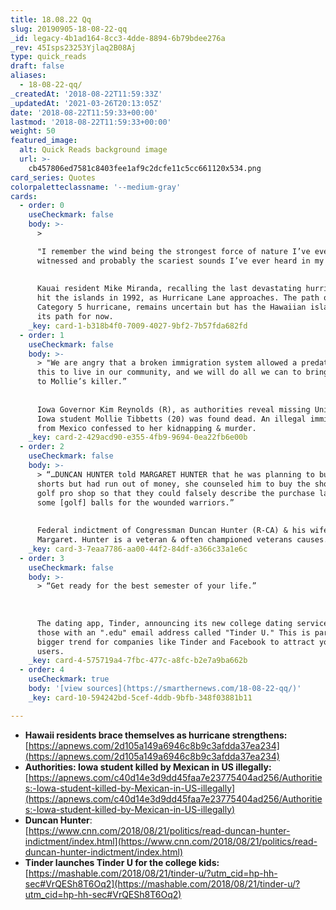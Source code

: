```yaml
---
title: 18.08.22 Qq
slug: 20190905-18-08-22-qq
_id: legacy-4b1ad164-8cc3-4dde-8894-6b79bdee276a
_rev: 45Isps23253Yjlaq2B08Aj
type: quick_reads
draft: false
aliases:
  - 18-08-22-qq/
_createdAt: '2018-08-22T11:59:33Z'
_updatedAt: '2021-03-26T20:13:05Z'
date: '2018-08-22T11:59:33+00:00'
lastmod: '2018-08-22T11:59:33+00:00'
weight: 50
featured_image:
  alt: Quick Reads background image
  url: >-
    cb457806ed7581c8403fee1af9c2dcfe11c5cc661120x534.png
card_series: Quotes
colorpaletteclassname: '--medium-gray'
cards:
  - order: 0
    useCheckmark: false
    body: >-
      >   

      "I remember the wind being the strongest force of nature I’ve ever
      witnessed and probably the scariest sounds I’ve ever heard in my life.”  
        
        
      Kauai resident Mike Miranda, recalling the last devastating hurricane to
      hit the islands in 1992, as Hurricane Lane approaches. The path of Lane, a
      Category 5 hurricane, remains uncertain but has the Hawaiian islands in
      its path for now.
    _key: card-1-b318b4f0-7009-4027-9bf2-7b57fda682fd
  - order: 1
    useCheckmark: false
    body: >-
      > "We are angry that a broken immigration system allowed a predator like
      this to live in our community, and we will do all we can to bring justice
      to Mollie’s killer.”  
        
        
      Iowa Governor Kim Reynolds (R), as authorities reveal missing Univ. of
      Iowa student Mollie Tibbetts (20) was found dead. An illegal immigrant
      from Mexico confessed to her kidnapping & murder.
    _key: card-2-429acd90-e355-4fb9-9694-0ea22fb6e00b
  - order: 2
    useCheckmark: false
    body: >-
      > “…DUNCAN HUNTER told MARGARET HUNTER that he was planning to buy Hawaii
      shorts but had run out of money, she counseled him to buy the shorts at a
      golf pro shop so that they could falsely describe the purchase later as
      some [golf] balls for the wounded warriors.”  
        
        
      Federal indictment of Congressman Duncan Hunter (R-CA) & his wife,
      Margaret. Hunter is a veteran & often championed veterans causes.
    _key: card-3-7eaa7786-aa00-44f2-84df-a366c33a1e6c
  - order: 3
    useCheckmark: false
    body: >-
      > “Get ready for the best semester of your life.”  
        
        
        
      The dating app, Tinder, announcing its new college dating service for
      those with an ".edu" email address called "Tinder U." This is part of a
      bigger trend for companies like Tinder and Facebook to attract younger
      users.
    _key: card-4-575719a4-7fbc-477c-a8fc-b2e7a9ba662b
  - order: 4
    useCheckmark: true
    body: '[view sources](https://smarthernews.com/18-08-22-qq/)'
    _key: card-10-594242bd-5cef-4ddb-9bfb-348f03881b11

---
```

* **Hawaii residents brace themselves as hurricane strengthens:** [https://apnews.com/2d105a149a6946c8b9c3afdda37ea234](https://apnews.com/2d105a149a6946c8b9c3afdda37ea234)
* **Authorities: Iowa student killed by Mexican in US illegally:**  
[https://apnews.com/c40d14e3d9dd45faa7e23775404ad256/Authorities:-Iowa-student-killed-by-Mexican-in-US-illegally](https://apnews.com/c40d14e3d9dd45faa7e23775404ad256/Authorities:-Iowa-student-killed-by-Mexican-in-US-illegally)
* **Duncan Hunter**:  
[https://www.cnn.com/2018/08/21/politics/read-duncan-hunter-indictment/index.html](https://www.cnn.com/2018/08/21/politics/read-duncan-hunter-indictment/index.html)
* **Tinder launches Tinder U for the college kids:**  
[https://mashable.com/2018/08/21/tinder-u/?utm_cid=hp-hh-sec#VrQESh8T6Oq2](https://mashable.com/2018/08/21/tinder-u/?utm_cid=hp-hh-sec#VrQESh8T6Oq2)